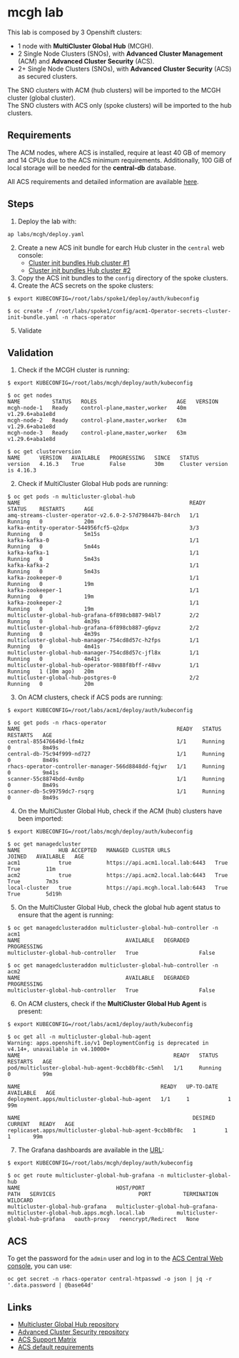 # mcgh lab
This lab is composed by 3 Openshift clusters:
* 1 node with **MultiCluster Global Hub** (MCGH).
* 2 Single Node Clusters (SNOs), with **Advanced Cluster Management** (ACM) and **Advanced Cluster Security** (ACS).
* 2+ Single Node Clusters (SNOs), with **Advanced Cluster Security** (ACS) as secured clusters.

The SNO clusters with ACM (hub clusters) will be imported to the MCGH cluster (global cluster).  
The SNO clusters with ACS only (spoke clusters) will be imported to the hub clusters.

## Requirements
The ACM nodes, where ACS is installed, require at least 40 GB of memory and 14 CPUs due to the ACS minimum requirements. Additionally, 100 GiB of local storage will be needed for the **central-db** database.

All ACS requirements and detailed information are available [here](https://docs.openshift.com/acs/4.5/installing/acs-default-requirements.html).

## Steps
1. Deploy the lab with:
```shell
ap labs/mcgh/deploy.yaml
```
2. Create a new ACS init bundle for earch Hub cluster in the `central` web console:  
	* [Cluster init bundles Hub cluster #1](https://central-rhacs-operator.apps.acm1.local.lab/main/clusters/init-bundles)
 	* [Cluster init bundles Hub cluster #2](https://central-rhacs-operator.apps.acm2.local.lab/main/clusters/init-bundles)
3. Copy the ACS init bundles to the `config` directory of the spoke clusters.
4. Create the ACS secrets on the spoke clusters:
```shell
$ export KUBECONFIG=/root/labs/spoke1/deploy/auth/kubeconfig

$ oc create -f /root/labs/spoke1/config/acm1-Operator-secrets-cluster-init-bundle.yaml -n rhacs-operator
```
5. Validate

## Validation
1. Check if the MCGH cluster is running:
```shell
$ export KUBECONFIG=/root/labs/mcgh/deploy/auth/kubeconfig

$ oc get nodes
NAME          STATUS   ROLES                         AGE   VERSION
mcgh-node-1   Ready    control-plane,master,worker   40m   v1.29.6+aba1e8d
mcgh-node-2   Ready    control-plane,master,worker   63m   v1.29.6+aba1e8d
mcgh-node-3   Ready    control-plane,master,worker   63m   v1.29.6+aba1e8d

$ oc get clusterversion
NAME      VERSION   AVAILABLE   PROGRESSING   SINCE   STATUS
version   4.16.3    True        False         30m     Cluster version is 4.16.3
```
2. Check if MultiCluster Global Hub pods are running:
```shell
$ oc get pods -n multicluster-global-hub
NAME                                                     READY   STATUS    RESTARTS      AGE
amq-streams-cluster-operator-v2.6.0-2-57d798447b-84rch   1/1     Running   0             20m
kafka-entity-operator-544956fcf5-q2dpx                   3/3     Running   0             5m15s
kafka-kafka-0                                            1/1     Running   0             5m44s
kafka-kafka-1                                            1/1     Running   0             5m43s
kafka-kafka-2                                            1/1     Running   0             5m43s
kafka-zookeeper-0                                        1/1     Running   0             19m
kafka-zookeeper-1                                        1/1     Running   0             19m
kafka-zookeeper-2                                        1/1     Running   0             19m
multicluster-global-hub-grafana-6f898cb887-94bl7         2/2     Running   0             4m39s
multicluster-global-hub-grafana-6f898cb887-g6pvz         2/2     Running   0             4m39s
multicluster-global-hub-manager-754cd8d57c-h2fps         1/1     Running   0             4m41s
multicluster-global-hub-manager-754cd8d57c-jfl8x         1/1     Running   0             4m41s
multicluster-global-hub-operator-9888f8bff-r48vv         1/1     Running   1 (10m ago)   20m
multicluster-global-hub-postgres-0                       2/2     Running   0             20m
```
3. On ACM clusters, check if ACS pods are running:
```shell
$ export KUBECONFIG=/root/labs/acm1/deploy/auth/kubeconfig

$ oc get pods -n rhacs-operator
NAME                                                 READY   STATUS    RESTARTS   AGE
central-855476649d-lfm4z                             1/1     Running   0          8m49s
central-db-75c94f999-nd727                           1/1     Running   0          8m49s
rhacs-operator-controller-manager-566d8848dd-fqjwr   1/1     Running   0          9m41s
scanner-55c8874bdd-4vn8p                             1/1     Running   0          8m49s
scanner-db-5c99759dc7-rsqrg                          1/1     Running   0          8m49s
```
4. On the MultiCluster Global Hub, check if the ACM (hub) clusters have been imported:
```shell
$ export KUBECONFIG=/root/labs/mcgh/deploy/auth/kubeconfig

$ oc get managedcluster
NAME            HUB ACCEPTED   MANAGED CLUSTER URLS              JOINED   AVAILABLE   AGE
acm1            true           https://api.acm1.local.lab:6443   True     True        11m
acm2            true           https://api.acm2.local.lab:6443   True     True        7m3s
local-cluster   true           https://api.mcgh.local.lab:6443   True     True        5d19h
```
5. On the MultiCluster Global Hub, check the global hub agent status to ensure that the agent is running:
```shell
$ oc get managedclusteraddon multicluster-global-hub-controller -n acm1
NAME                                 AVAILABLE   DEGRADED   PROGRESSING
multicluster-global-hub-controller   True                   False

$ oc get managedclusteraddon multicluster-global-hub-controller -n acm2
NAME                                 AVAILABLE   DEGRADED   PROGRESSING
multicluster-global-hub-controller   True                   False
```
6. On ACM clusters, check if the **MultiCluster Global Hub Agent** is present:
```shell
$ export KUBECONFIG=/root/labs/acm1/deploy/auth/kubeconfig

$ oc get all -n multicluster-global-hub-agent
Warning: apps.openshift.io/v1 DeploymentConfig is deprecated in v4.14+, unavailable in v4.10000+
NAME                                                READY   STATUS    RESTARTS   AGE
pod/multicluster-global-hub-agent-9ccb8bf8c-c5mhl   1/1     Running   0          99m

NAME                                            READY   UP-TO-DATE   AVAILABLE   AGE
deployment.apps/multicluster-global-hub-agent   1/1     1            1           99m

NAME                                                      DESIRED   CURRENT   READY   AGE
replicaset.apps/multicluster-global-hub-agent-9ccb8bf8c   1         1         1       99m
```
7. The Grafana dashboards are available in the [URL](https://multicluster-global-hub-grafana-multicluster-global-hub.apps.mcgh.local.lab):
```shell
$ export KUBECONFIG=/root/labs/mcgh/deploy/auth/kubeconfig

$ oc get route multicluster-global-hub-grafana -n multicluster-global-hub
NAME                              HOST/PORT                                                                     PATH   SERVICES                          PORT          TERMINATION          WILDCARD
multicluster-global-hub-grafana   multicluster-global-hub-grafana-multicluster-global-hub.apps.mcgh.local.lab          multicluster-global-hub-grafana   oauth-proxy   reencrypt/Redirect   None
```

## ACS
To get the password for the `admin` user and log in to the [ACS Central Web console](https://central-rhacs-operator.apps.acm1.local.lab), you can use:
```shell
oc get secret -n rhacs-operator central-htpasswd -o json | jq -r '.data.password | @base64d'
```

## Links
* [Multicluster Global Hub repository](https://github.com/stolostron/multicluster-global-hub/tree/main)
* [Advanced Cluster Security repository](https://github.com/stackrox/stackrox/tree/master)
* [ACS Support Matrix](https://access.redhat.com/articles/7045053)
* [ACS default requirements](https://docs.openshift.com/acs/4.5/installing/acs-default-requirements.html)
